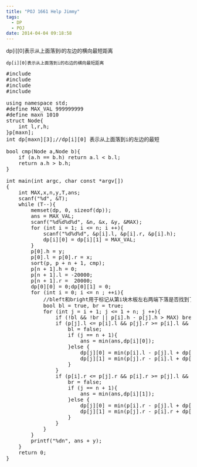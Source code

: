 ```yaml
---
title: "POJ 1661 Help Jimmy"
tags:
  - DP
  - POJ
date: 2014-04-04 09:18:58
---
```


dp[i][0]表示从上面落到i的左边的横向最短距离

	dp[i][0]表示从上面落到i的右边的横向最短距离

	 

<pre class="brush:cpp">
#include <iostream>
#include <cstring>
#include <cstdio>
#include <algorithm>

using namespace std;
#define MAX_VAL 999999999
#define maxn 1010
struct Node{
	int l,r,h;
}p[maxn];
int dp[maxn][3];//dp[i][0] 表示从上面落到i的左边的最短

bool cmp(Node a,Node b){
	if (a.h == b.h) return a.l < b.l;
	return a.h > b.h;
}

int main(int argc, char const *argv[])
{
	int MAX,x,n,y,T,ans;
	scanf("%d", &T);
	while (T--){
		memset(dp, 0, sizeof(dp));
		ans = MAX_VAL;
		scanf("%d%d%d%d", &n, &x, &y, &MAX);
		for (int i = 1; i <= n; i ++){
			scanf("%d%d%d", &p[i].l, &p[i].r, &p[i].h);
			dp[i][0] = dp[i][1] = MAX_VAL;
		}
		p[0].h = y;
		p[0].l = p[0].r = x;
		sort(p, p + n + 1, cmp);
		p[n + 1].h = 0;
		p[n + 1].l = -20000;
		p[n + 1].r =  20000;
		dp[0][0] = 0;dp[0][1] = 0;
		for (int i = 0; i <= n ; ++i){
			//bleft和bright用于标记从第i块木板左右两端下落是否找到了下一个落脚点
			bool bl = true, br = true;
			for (int j = i + 1; j <= 1 + n; j ++){
				if (!bl && !br || p[i].h - p[j].h > MAX) break;
				if (p[j].l <= p[i].l && p[j].r >= p[i].l && p[i].h != p[j].h && bl){
					bl = false;
					if (j == n + 1){
						ans = min(ans,dp[i][0]);
					}else {
						dp[j][0] = min(p[i].l - p[j].l + dp[i][0],dp[j][0]);
						dp[j][1] = min(p[j].r - p[i].l + dp[i][0],dp[j][1]);
					}
				}
				if (p[i].r <= p[j].r && p[i].r >= p[j].l && p[i].h != p[j].h && br){
					br = false;
					if (j == n + 1){
						ans = min(ans,dp[i][1]);
					}else {
						dp[j][0] = min(p[i].r - p[j].l + dp[i][1],dp[j][0]);
						dp[j][1] = min(p[j].r - p[i].r + dp[i][1],dp[j][1]);
					}
				}
			}
		}
		printf("%dn", ans + y);
	}
	return 0;
}</pre>

	 